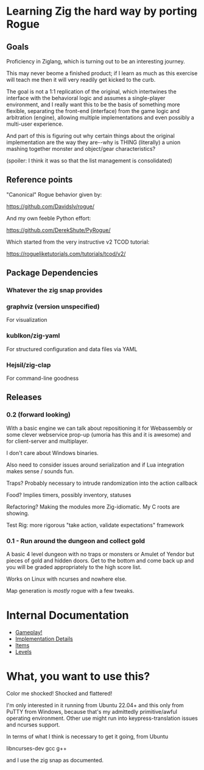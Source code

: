 # Learning Zig the hard way by porting Rogue

## Goals

Proficiency in Ziglang, which is turning out to be an interesting journey.

This may never beome a finished product; if I learn as much as this exercise
will teach me then it will very readily get kicked to the curb.

The goal is not a 1:1 replication of the original, which intertwines the
interface with the behavioral logic and assumes a single-player environment,
and I really want this to be the basis of something more flexible, separating
the front-end (interface) from the game logic and arbitration (engine),
allowing multiple implementations and even possibly a multi-user experience.

And part of this is figuring out why certain things about the original
implementation are the way they are--why is THING (literally) a union mashing
together monster and object/gear characteristics?

   (spoiler: I think it was so that the list management is consolidated)

## Reference points

"Canonical" Rogue behavior given by:

   https://github.com/Davidslv/rogue/

And my own feeble Python effort:

   https://github.com/DerekShute/PyRogue/

Which started from the very instructive v2 TCOD tutorial:

   https://rogueliketutorials.com/tutorials/tcod/v2/

## Package Dependencies

### Whatever the zig snap provides

### graphviz (version unspecified)

For visualization

### kublkon/zig-yaml

For structured configuration and data files via YAML

### Hejsil/zig-clap

For command-line goodness

## Releases

### 0.2 (forward looking)

With a basic engine we can talk about repositioning it for Webassembly or
some clever webservice prop-up (umoria has this and it is awesome) and for
client-server and multiplayer.

I don't care about Windows binaries.

Also need to consider issues around serialization and if Lua integration
makes sense / sounds fun.

Traps?  Probably necessary to intrude randomization into the action callback

Food?  Implies timers, possibly inventory, statuses

Refactoring?  Making the modules more Zig-idiomatic.  My C roots are showing.

Test Rig: more rigorous "take action, validate expectations" framework

### 0.1 - Run around the dungeon and collect gold

A basic 4 level dungeon with no traps or monsters or Amulet of Yendor but
pieces of gold and hidden doors.  Get to the bottom and come back up and
you will be graded appropriately to the high score list.

Works on Linux with ncurses and nowhere else.

Map generation is _mostly_ rogue with a few tweaks.

# Internal Documentation
  * [Gameplay!](/docs/gameplay.md)
  * [Implementation Details](/docs/implementation.md)
  * [Items](/docs/items.md)
  * [Levels](/docs/levels.md)

# What, you want to use this?

Color me shocked!  Shocked and flattered!

I'm only interested in it running from Ubuntu 22.04+ and this only from PuTTY
from Windows, because that's my admittedly primitive/awful operating
environment.  Other use might run into keypress-translation issues and ncurses
support.

In terms of what I think is necessary to get it going, from Ubuntu

libncurses-dev gcc g++

and I use the zig snap as documented.
